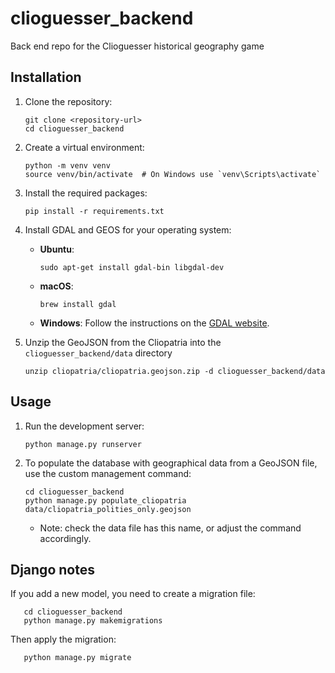 # clioguesser_backend
Back end repo for the Clioguesser historical geography game

## Installation
1. Clone the repository:
   ```
   git clone <repository-url>
   cd clioguesser_backend
   ```

2. Create a virtual environment:
   ```
   python -m venv venv
   source venv/bin/activate  # On Windows use `venv\Scripts\activate`
   ```

3. Install the required packages:
   ```
   pip install -r requirements.txt
   ```

4. Install GDAL and GEOS for your operating system:
   - **Ubuntu**: 
     ```
     sudo apt-get install gdal-bin libgdal-dev
     ```
   - **macOS**: 
     ```
     brew install gdal
     ```
   - **Windows**: Follow the instructions on the [GDAL website](https://gdal.org/download.html).

5. Unzip the GeoJSON from the Cliopatria into the `clioguesser_backend/data` directory
   ```
   unzip cliopatria/cliopatria.geojson.zip -d clioguesser_backend/data
   ```

## Usage
1. Run the development server:
   ```
   python manage.py runserver
   ```

2. To populate the database with geographical data from a GeoJSON file, use the custom management command:
   ```
   cd clioguesser_backend
   python manage.py populate_cliopatria data/cliopatria_polities_only.geojson
   ```
   - Note: check the data file has this name, or adjust the command accordingly.

## Django notes

If you add a new model, you need to create a migration file:
```
   cd clioguesser_backend 
   python manage.py makemigrations
```

Then apply the migration:
```
   python manage.py migrate
```
